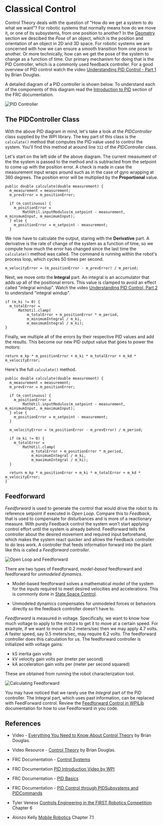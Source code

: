 # Classical Control
Control Theory deals with the question of "How do we get a system to do what we want"?  For robotic systems that normally means how do we move it, or one of its subsystems, from one position to another?  In the [Geometry](../Dynamics/geometry.md) section we descibed the *Pose* of an object, which is the position and orientation of an object in 2D and 3D space.  For robotic systems we are concerned with how we can ensure a smooth transition from one pose to another.  Or more technically, how can we get the pose of the system to change as a function of time. Our primary mechanism for doing that is the PID Controller, which is a commonly used feedback controller.  For a good overview of PID control watch the video [Understanding PID Control - Part 1](https://www.youtube.com/watch?v=wkfEZmsQqiA&list=PLn8PRpmsu08pQBgjxYFXSsODEF3Jqmm-y&index=1&ab_channel=MATLAB) by Brian Douglas.

A detailed diagram of a PID controller is shown below.  To understand each of the components of this diagram read the [Introduction to PID](https://docs.wpilib.org/en/stable/docs/software/advanced-controls/introduction/introduction-to-pid.html) section of the FRC documentation.  

![PID Controller](../../images/FRCControlSystems/FRCControlSystems.004.jpeg)

## The PIDController Class
With the above PID diagram in mind, let's take a look at the *PIDController* class supplied by the WPI library.  The key part of this class is the `calculate()` method that computes the PID value used to control the system.  You'll find this method at around line `312` of the *PIDController* class.  

Let's start on the left side of the above diagram.  The current measument of the the system is passed to the method and is subtracted from the setpoint to come up with the position error.  A check is made in case the measurement input wraps around such as in the case of gyro wrapping at 360 degrees.  The position error will be multiplied by the **Proportional** value.

    public double calculate(double measurement) {
      m_measurement = measurement;
      m_prevError = m_positionError;

      if (m_continuous) {
        m_positionError =
            MathUtil.inputModulus(m_setpoint - measurement, m_minimumInput, m_maximumInput);
      } else {
        m_positionError = m_setpoint - measurement;
      }

We now have to calculate the output, staring with the **Derivative** part.  A derivative is the rate of change of the system as a function of time, so we compute how much the error has changed since the last time the `calculate()` method was called.  The command is running within the robot's process loop, which cycles 50 times per second.

    m_velocityError = (m_positionError - m_prevError) / m_period;

Next, we move onto the **Integral** part.  An integral is an accumulator that adds up all of the positional errors.  This value is clamped to avoid an effect called "integral windup".  Watch the video [Understanding PID Control, Part 2](https://www.youtube.com/watch?v=NVLXCwc8HzM&list=PLn8PRpmsu08pQBgjxYFXSsODEF3Jqmm-y&index=2&ab_channel=MATLAB) to understand "integral windup".

    if (m_ki != 0) {
      m_totalError =
          MathUtil.clamp(
              m_totalError + m_positionError * m_period,
              m_minimumIntegral / m_ki,
              m_maximumIntegral / m_ki);
    }

Finally, we multiple all of the errors by their respective PID values and add the results.  This become our new PID output value that goes to power the motors:

    return m_kp * m_positionError + m_ki * m_totalError + m_kd * m_velocityError;

Here's the full `calculate()` method.

    public double calculate(double measurement) {
      m_measurement = measurement;
      m_prevError = m_positionError;

      if (m_continuous) {
        m_positionError =
            MathUtil.inputModulus(m_setpoint - measurement, m_minimumInput, m_maximumInput);
      } else {
        m_positionError = m_setpoint - measurement;
      }

      m_velocityError = (m_positionError - m_prevError) / m_period;

      if (m_ki != 0) {
        m_totalError =
            MathUtil.clamp(
                m_totalError + m_positionError * m_period,
                m_minimumIntegral / m_ki,
                m_maximumIntegral / m_ki);
      }

      return m_kp * m_positionError + m_ki * m_totalError + m_kd * m_velocityError;
    }

## <a name="feedforward"></a>Feedforward
<!-- Kelly 7.1.4.... -->
*Feedforward* is used to generate the control that would drive the robot to its reference setpoint if executed in *Open Loop*.  Compare this to *Feedback*, that is used to compensate for disturbances and is more of a reactionary measure.  With purely Feedback control the system won’t start applying control effort until the system is already behind. Feedforward tells the controller about the desired movement and required input beforehand, which makes the system react quicker and allows the Feedback controller to do less work. A controller that feeds information forward into the plant like this is called a *Feedforward controller*. 

![Open Loop and Feedforward](../../images/FRCControlSystems/FRCControlSystems.005.jpeg)

There are two types of Feedforward, *model-based* feedforward and feedforward for *unmodeled dynamics*. 

- Model-based feedforward solves a mathematical model of the system for the inputs required to meet desired velocities and accelerations.  This is commonly done in [State Space Control](stateSpaceControl.md).

- Unmodeled dynamics compensates for unmodeled forces or behaviors directly so the feedback controller doesn’t have to.

*Feedforward* is measured in voltage. Specifically, we want to know how much voltage to apply to the motors to get it to move at a certain speed.  For example, if we want to move at 0.2 meters/sec then we may apply 4.7 volts.  A faster speed, say 0.5 meters/sec, may require 6.2 volts. The feedforward controller does this calculation for us. The feedforward controller is initialized with voltage gains:

- kS inertia gain volts
- kV velocity gain volts per (meter per second)
- kA acceleration gain volts per (meter per second squared)

These are obtained from running the robot characterization tool.

![Calculating Feedforward](../../images/FRCDynamics/FRCDynamics.005.jpeg)

You may have noticed that we rarely use the *Integral* part of the PID controller.  The Integral part, which uses past information, can be replaced with FeedForward control.  Review the [Feedforward Control in WPILib](https://docs.wpilib.org/en/stable/docs/software/advanced-controls/controllers/feedforward.html#feedforward-control-in-wpilib) documentation for how to use Feedforward in you code. 


## References
- Video - [Everything You Need to Know About Control Theory](https://resourcium.org/journey/companion-resources-everything-you-need-know-about-control-theory) by Brian Douglas.

- Video Resource - [Control Theory](https://engineeringmedia.com/videos) by Brian Douglas.

- FRC Documentation - [Control Systems](https://docs.wpilib.org/en/stable/docs/software/advanced-controls/introduction/control-system-basics.html)

- FRC Documentation [PID Introduction Video by WPI](https://docs.wpilib.org/en/stable/docs/software/advanced-controls/introduction/pid-video.html)

- FRC Documentation - [PID Basics](https://docs.wpilib.org/en/stable/docs/software/advanced-controls/introduction/index.html)

- FRC Documentation - [PID Control through PIDSubsystems and PIDCommands](https://docs.wpilib.org/en/latest/docs/software/commandbased/pid-subsystems-commands.html#)

- Tyler Veness [Controls Engineering in the
FIRST Robotics Competition](https://file.tavsys.net/control/controls-engineering-in-frc.pdf) Chapter 6

- Alonzo Kelly [Mobile Robotics](https://www.cambridge.org/core/books/mobile-robotics/5BF238489F9BC337C0736432C87B3091) Chapter 7.1
